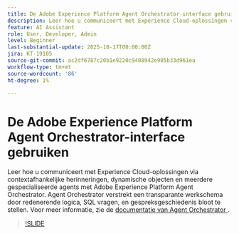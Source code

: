 ```yaml
---
title: De Adobe Experience Platform Agent Orchestrator-interface gebruiken
description: Leer hoe u communiceert met Experience Cloud-oplossingen via contextafhankelijke herinneringen, dynamische objecten en meerdere gespecialiseerde agents met Adobe Experience Platform Agent Orchestrator.
feature: AI Assistant
role: User, Developer, Admin
level: Beginner
last-substantial-update: 2025-10-17T00:00:00Z
jira: KT-19105
source-git-commit: ac2df6787c20b1e9220c9408942e905b33d961ea
workflow-type: tm+mt
source-wordcount: '86'
ht-degree: 1%

---
```


# De Adobe Experience Platform Agent Orchestrator-interface gebruiken

Leer hoe u communiceert met Experience Cloud-oplossingen via contextafhankelijke herinneringen, dynamische objecten en meerdere gespecialiseerde agents met Adobe Experience Platform Agent Orchestrator. Agent Orchestrator verstrekt een transparante werkschema door redenerende logica, SQL vragen, en gespreksgeschiedenis bloot te stellen. Voor meer informatie, zie de [ documentatie van Agent Orchestrator ](https://experienceleague.adobe.com/nl/docs/experience-cloud-ai/experience-cloud-ai/agents/agent-orchestrator).

>[!SLIDE](agent-orchestrator-ui)

